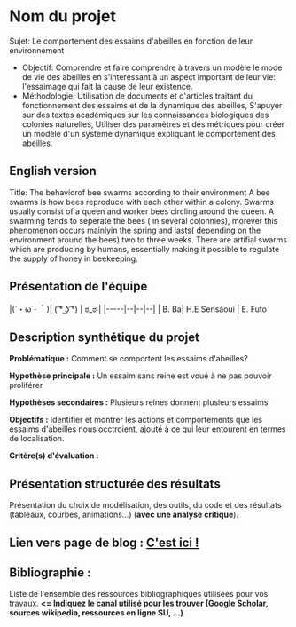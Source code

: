 # Nom du projet

Sujet: Le comportement des essaims d'abeilles en fonction de leur environnement
- Objectif: Comprendre et faire comprendre à travers un modèle le mode de vie des abeilles en s'interessant à un aspect important de leur vie: l'essaimage qui fait la cause de leur existence.
- Méthodologie:
 Utilisation de documents et d'articles traitant du fonctionnement des essaims et de la dynamique des abeilles,
 S'apuyer sur des textes académiques sur les connaissances biologiques des colonies naturelles,
 Utiliser des paramètres et des métriques pour créer un modèle d'un système dynamique expliquant le comportement des abeilles.

## English version

Title: The behaviorof bee swarms according to their environment
A bee swarms is how bees reproduce with each other within a colony.
Swarms usually consist of a queen and worker bees circling around the queen. A swarming tends to seperate the bees ( in several colonnies), morever this phenomenon occurs mainlyin the spring and lasts( depending on the environment around the bees) two to three weeks. There are artifial swarms which are producing by humans, essentially making it possible to regulate the supply of honey in beekeeping.

## Présentation de l'équipe

|(´・ω・｀)| ( ͡° ͜ʖ ͡°) | ಠ_ಠ | 
|-----|--|--|--|
| B. Ba| H.E Sensaoui | E. Futo 


## Description synthétique du projet

**Problématique :** Comment se comportent les essaims d'abeilles?

**Hypothèse principale :** Un essaim sans reine est voué à ne pas pouvoir proliférer

**Hypothèses secondaires :** Plusieurs reines donnent plusieurs essaims

**Objectifs :** Identifier et montrer les actions et comportements que les essaims d'abeilles nous occtroient, ajouté à ce qui leur entourent en termes de localisation.

**Critère(s) d'évaluation :** 

## Présentation structurée des résultats

Présentation du choix de modélisation, des outils, du code et des résultats (tableaux, courbes, animations...) (**avec une analyse critique**).

## Lien vers page de blog : <a href="blog.md"> C'est ici ! </a>

## Bibliographie :

Liste de l'ensemble des ressources bibliographiques utilisées pour vos travaux. **<= Indiquez le canal utilisé pour les trouver (Google Scholar, sources wikipedia, ressources en ligne SU, ...)**
